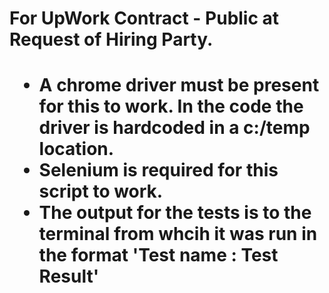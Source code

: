 <h1>For UpWork Contract - Public at Request of Hiring Party. <h1>

- A chrome driver must be present for this to work. In the code the driver is hardcoded in a c:/temp location. 
- Selenium is required for this script to work. 
- The output for the tests is to the terminal from whcih it was run in the format 'Test name : Test Result'


